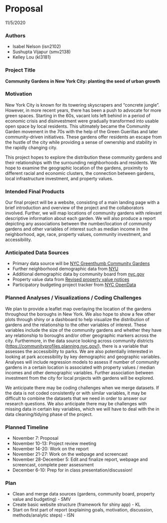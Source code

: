 Proposal
================
11/5/2020

### Authors

  - Isabel Nelson (isn2102)
  - Sushupta Vijapur (smv2138)
  - Kelley Lou (kl3181)

### Project Title

**Community Gardens in New York City: planting the seed of urban
growth**

### Motivation

New York City is known for its towering skyscrapers and “concrete
jungle”. However, in more recent years, there has been a push to
advocate for more green spaces. Starting in the 60s, vacant lots left
behind in a period of economic crisis and disinvestment were gradually
transformed into usable open space by local residents. This ultimately
became the Community Garden movement in the 70s with the help of the
Green Guerillas and later community-driven initiatives. These gardens
offer residents an escape from the hustle of the city while providing a
sense of ownership and stability in the rapidly changing city.

This project hopes to explore the distribution these community gardens
and their relationships with the surrounding neighborhoods and
residents. We hope to examine the geographic location of the gardens,
proximity to different racial and economic clusters, the connection
between gardens, local infrastructure investment, and property values.

### Intended Final Products

Our final project will be a website, consisting of a main landing page
with a brief introduction and overview of the project and the
collaborators involved. Further, we will map locations of community
gardens with relevant descriptive information about each garden. We will
also produce a report depicting any associations between the
number/location of community gardens and other variables of interest
such as median income in the neighborhood, age, race, property values,
community investment, and accessibility.

### Anticipated Data Sources

  - Primary data source will be [NYC Greenthumb Community
    Gardens](https://data.cityofnewyork.us/Environment/NYC-Greenthumb-Community-Gardens/ajxm-kzmj)
  - Further neighborhood demographic data from
    [NYU](https://furmancenter.org/neighborhoods)
  - Additional demographic data by community board from
    [nyc.gov](https://communityprofiles.planning.nyc.gov/)
  - Property value data from [Revised property value
    notices](https://data.cityofnewyork.us/City-Government/Revised-Notice-of-Property-Value-RNOPV-/8vgb-zm6e)
  - Participatory budgeting project tracker from [NYC
    OpenData](https://data.cityofnewyork.us/City-Government/Participatory-Budgeting-Project-Tracker/qm5f-frjb)

### Planned Analyses / Visualizations / Coding Challenges

We plan to provide a leaflet map overlaying the location of the gardens
throughout the boroughs in New York. We also hope to show a few other
plots through shiny or a dashboard to help visualize the distribution of
gardens and the relationship to the other variables of interest. These
variables include the size of the community gardens and whether they
have any relationship to boroughs and/or other geographic markers across
the city. Furthermore, in the data source looking across community
districts (<https://communityprofiles.planning.nyc.gov/>), there is a
variable that assesses the accessibility to parks. We are also
potentially interested in looking at park accessibility by key
demographic and geographic variables. Analyses will include regression
models to assess if number of community gardens in a certain location is
associated with property values / median incomes and other demographic
variables. Further association between investment from the city for
local projects with gardens will be explored.

We anticipate there may be coding challenges when we merge datasets. If
the data is not coded consistently or with similar variables, it may be
difficult to combine the datasets that we need in order to answer our
research questions. We also anticipate there may be challenges with
missing data in certain key variables, which we will have to deal with
the in data cleaning/tidying phase of the project.

### Planned Timeline

  - November 7: Proposal
  - November 10-13: Project review meeting
  - November 14-20: Work on the report
  - November 21-27: Work on the webpage and screencast
  - November 28-December 5: Edit and finalize report, webpage and
    screencast, complete peer assessment
  - December 6-10: Prep for in class presentation/discussion\!

### Plan

  - Clean and merge data sources (gardens, community board, property
    value and budgeting) - SMV
  - Create basic website structure (framework for shiny app) - KL
  - Start on first part of report (explaining goals, motivation,
    discussion, methods/analytic steps) - ISN
